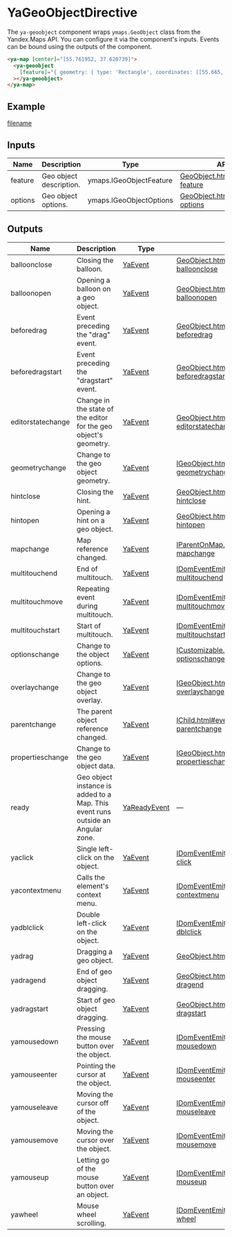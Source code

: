 # YaGeoObjectDirective


The `ya-geoobject` component wraps `ymaps.GeoObject` class from the Yandex.Maps API.
You can configure it via the component's inputs.
Events can be bound using the outputs of the component.



```html
<ya-map [center]="[55.761952, 37.620739]">
  <ya-geoobject
    [feature]="{ geometry: { type: 'Rectangle', coordinates: [[55.665, 37.66], [55.64,37.53]] } }"
  ></ya-geoobject>
</ya-map>
```


## Example
[filename](https://stackblitz.com/edit/geoobject-polygon?embed=1&view=preview ':include :type=iframe width=100% height=650px')

## Inputs
| Name    | Description                 | Type                    | API Reference                                                                                                                              |
| ------- | --------------------------- | ----------------------- | ------------------------------------------------------------------------------------------------------------------------------------------ |
| feature |   Geo object description.   | ymaps.IGeoObjectFeature | [GeoObject.html#GeoObject__param-feature](https://yandex.com/dev/maps/jsapi/doc/2.1/ref/reference/GeoObject.html#GeoObject__param-feature) |
| options |   Geo object options.       | ymaps.IGeoObjectOptions | [GeoObject.html#GeoObject__param-options](https://yandex.com/dev/maps/jsapi/doc/2.1/ref/reference/GeoObject.html#GeoObject__param-options) |

## Outputs
| Name              | Description                                                                        | Type                                    | API Reference                                                                                                                                                                  |
| ----------------- | ---------------------------------------------------------------------------------- | --------------------------------------- | ------------------------------------------------------------------------------------------------------------------------------------------------------------------------------ |
| balloonclose      |   Closing the balloon.                                                             | [YaEvent](interfaces/YaEvent)           | [GeoObject.html#event_detail__event-balloonclose](https://yandex.com/dev/maps/jsapi/doc/2.1/ref/reference/GeoObject.html#event_detail__event-balloonclose)                     |
| balloonopen       |   Opening a balloon on a geo object.                                               | [YaEvent](interfaces/YaEvent)           | [GeoObject.html#event_detail__event-balloonopen](https://yandex.com/dev/maps/jsapi/doc/2.1/ref/reference/GeoObject.html#event_detail__event-balloonopen)                       |
| beforedrag        |   Event preceding the "drag" event.                                                | [YaEvent](interfaces/YaEvent)           | [GeoObject.html#event_detail__event-beforedrag](https://yandex.com/dev/maps/jsapi/doc/2.1/ref/reference/GeoObject.html#event_detail__event-beforedrag)                         |
| beforedragstart   |   Event preceding the "dragstart" event.                                           | [YaEvent](interfaces/YaEvent)           | [GeoObject.html#event_detail__event-beforedragstart](https://yandex.com/dev/maps/jsapi/doc/2.1/ref/reference/GeoObject.html#event_detail__event-beforedragstart)               |
| editorstatechange |   Change in the state of the editor for the geo object's geometry.                 | [YaEvent](interfaces/YaEvent)           | [GeoObject.html#event_detail__event-editorstatechange](https://yandex.com/dev/maps/jsapi/doc/2.1/ref/reference/GeoObject.html#event_detail__event-editorstatechange)           |
| geometrychange    |   Change to the geo object geometry.                                               | [YaEvent](interfaces/YaEvent)           | [IGeoObject.html#event_detail__event-geometrychange](https://yandex.com/dev/maps/jsapi/doc/2.1/ref/reference/IGeoObject.html#event_detail__event-geometrychange)               |
| hintclose         |   Closing the hint.                                                                | [YaEvent](interfaces/YaEvent)           | [GeoObject.html#event_detail__event-hintclose](https://yandex.com/dev/maps/jsapi/doc/2.1/ref/reference/GeoObject.html#event_detail__event-hintclose)                           |
| hintopen          |   Opening a hint on a geo object.                                                  | [YaEvent](interfaces/YaEvent)           | [GeoObject.html#event_detail__event-hintopen](https://yandex.com/dev/maps/jsapi/doc/2.1/ref/reference/GeoObject.html#event_detail__event-hintopen)                             |
| mapchange         |   Map reference changed.                                                           | [YaEvent](interfaces/YaEvent)           | [IParentOnMap.html#event_detail__event-mapchange](https://yandex.com/dev/maps/jsapi/doc/2.1/ref/reference/IParentOnMap.html#event_detail__event-mapchange)                     |
| multitouchend     |   End of multitouch.                                                               | [YaEvent](interfaces/YaEvent)           | [IDomEventEmitter.html#event_detail__event-multitouchend](https://yandex.com/dev/maps/jsapi/doc/2.1/ref/reference/IDomEventEmitter.html#event_detail__event-multitouchend)     |
| multitouchmove    |   Repeating event during multitouch.                                               | [YaEvent](interfaces/YaEvent)           | [IDomEventEmitter.html#event_detail__event-multitouchmove](https://yandex.com/dev/maps/jsapi/doc/2.1/ref/reference/IDomEventEmitter.html#event_detail__event-multitouchmove)   |
| multitouchstart   |   Start of multitouch.                                                             | [YaEvent](interfaces/YaEvent)           | [IDomEventEmitter.html#event_detail__event-multitouchstart](https://yandex.com/dev/maps/jsapi/doc/2.1/ref/reference/IDomEventEmitter.html#event_detail__event-multitouchstart) |
| optionschange     |   Change to the object options.                                                    | [YaEvent](interfaces/YaEvent)           | [ICustomizable.html#event_detail__event-optionschange](https://yandex.com/dev/maps/jsapi/doc/2.1/ref/reference/ICustomizable.html#event_detail__event-optionschange)           |
| overlaychange     |   Change to the geo object overlay.                                                | [YaEvent](interfaces/YaEvent)           | [IGeoObject.html#event_detail__event-overlaychange](https://yandex.com/dev/maps/jsapi/doc/2.1/ref/reference/IGeoObject.html#event_detail__event-overlaychange)                 |
| parentchange      |   The parent object reference changed.                                             | [YaEvent](interfaces/YaEvent)           | [IChild.html#event_detail__event-parentchange](https://yandex.com/dev/maps/jsapi/doc/2.1/ref/reference/IChild.html#event_detail__event-parentchange)                           |
| propertieschange  |   Change to the geo object data.                                                   | [YaEvent](interfaces/YaEvent)           | [IGeoObject.html#event_detail__event-propertieschange](https://yandex.com/dev/maps/jsapi/doc/2.1/ref/reference/IGeoObject.html#event_detail__event-propertieschange)           |
| ready             |   Geo object instance is added to a Map. This event runs outside an Angular zone.  | [YaReadyEvent](interfaces/YaReadyEvent) | —                                                                                                                                                                              |
| yaclick           |   Single left-click on the object.                                                 | [YaEvent](interfaces/YaEvent)           | [IDomEventEmitter.html#event_detail__event-click](https://yandex.com/dev/maps/jsapi/doc/2.1/ref/reference/IDomEventEmitter.html#event_detail__event-click)                     |
| yacontextmenu     |   Calls the element's context menu.                                                | [YaEvent](interfaces/YaEvent)           | [IDomEventEmitter.html#event_detail__event-contextmenu](https://yandex.com/dev/maps/jsapi/doc/2.1/ref/reference/IDomEventEmitter.html#event_detail__event-contextmenu)         |
| yadblclick        |   Double left-click on the object.                                                 | [YaEvent](interfaces/YaEvent)           | [IDomEventEmitter.html#event_detail__event-dblclick](https://yandex.com/dev/maps/jsapi/doc/2.1/ref/reference/IDomEventEmitter.html#event_detail__event-dblclick)               |
| yadrag            |   Dragging a geo object.                                                           | [YaEvent](interfaces/YaEvent)           | [GeoObject.html#event_detail__event-drag](https://yandex.com/dev/maps/jsapi/doc/2.1/ref/reference/GeoObject.html#event_detail__event-drag)                                     |
| yadragend         |   End of geo object dragging.                                                      | [YaEvent](interfaces/YaEvent)           | [GeoObject.html#event_detail__event-dragend](https://yandex.com/dev/maps/jsapi/doc/2.1/ref/reference/GeoObject.html#event_detail__event-dragend)                               |
| yadragstart       |   Start of geo object dragging.                                                    | [YaEvent](interfaces/YaEvent)           | [GeoObject.html#event_detail__event-dragstart](https://yandex.com/dev/maps/jsapi/doc/2.1/ref/reference/GeoObject.html#event_detail__event-dragstart)                           |
| yamousedown       |   Pressing the mouse button over the object.                                       | [YaEvent](interfaces/YaEvent)           | [IDomEventEmitter.html#event_detail__event-mousedown](https://yandex.com/dev/maps/jsapi/doc/2.1/ref/reference/IDomEventEmitter.html#event_detail__event-mousedown)             |
| yamouseenter      |   Pointing the cursor at the object.                                               | [YaEvent](interfaces/YaEvent)           | [IDomEventEmitter.html#event_detail__event-mouseenter](https://yandex.com/dev/maps/jsapi/doc/2.1/ref/reference/IDomEventEmitter.html#event_detail__event-mouseenter)           |
| yamouseleave      |   Moving the cursor off of the object.                                             | [YaEvent](interfaces/YaEvent)           | [IDomEventEmitter.html#event_detail__event-mouseleave](https://yandex.com/dev/maps/jsapi/doc/2.1/ref/reference/IDomEventEmitter.html#event_detail__event-mouseleave)           |
| yamousemove       |   Moving the cursor over the object.                                               | [YaEvent](interfaces/YaEvent)           | [IDomEventEmitter.html#event_detail__event-mousemove](https://yandex.com/dev/maps/jsapi/doc/2.1/ref/reference/IDomEventEmitter.html#event_detail__event-mousemove)             |
| yamouseup         |   Letting go of the mouse button over an object.                                   | [YaEvent](interfaces/YaEvent)           | [IDomEventEmitter.html#event_detail__event-mouseup](https://yandex.com/dev/maps/jsapi/doc/2.1/ref/reference/IDomEventEmitter.html#event_detail__event-mouseup)                 |
| yawheel           |   Mouse wheel scrolling.                                                           | [YaEvent](interfaces/YaEvent)           | [IDomEventEmitter.html#event_detail__event-wheel](https://yandex.com/dev/maps/jsapi/doc/2.1/ref/reference/IDomEventEmitter.html#event_detail__event-wheel)                     |